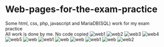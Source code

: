 # Web-pages-for-the-exam-practice
Some html, css, php, javascript and MariaDB(SQL) work for my exam practice <br>
All work is done by me. No code copied
![web1](https://user-images.githubusercontent.com/117584419/211020907-ffd5c645-7ef2-41a5-94df-9276f32811dc.png)
![web2](https://user-images.githubusercontent.com/117584419/211020968-da561f35-5124-4fbb-81ec-96c1eada3087.png)
![web3](https://user-images.githubusercontent.com/117584419/211020978-b6d9bf41-7db2-4771-9183-9b659a1b7ae4.png)
![web4](https://user-images.githubusercontent.com/117584419/211020990-6f4a0a9c-8f20-4e53-bb6e-d55206019d7f.png)
![web5](https://user-images.githubusercontent.com/117584419/211020995-e4a4ce3c-a183-44ad-a7fc-6bf150e37d5f.png)
![web](https://user-images.githubusercontent.com/117584419/211141426-deaf3f0e-2b34-4b7e-b6fe-e2e395b50f7a.png)
![web1](https://user-images.githubusercontent.com/117584419/212541783-9ff92c3a-f6e5-45ce-a276-540472486e98.png)
![web](https://user-images.githubusercontent.com/117584419/212541798-f1e5a9ae-dc8b-4abf-b5f4-9ccac4082b35.png)
![web](https://user-images.githubusercontent.com/117584419/212541810-ab955ab7-ad6c-4dbd-a224-1066b1cd2d99.png)
![web1](https://user-images.githubusercontent.com/117584419/212541813-8539cd08-e939-4594-b369-5dedaeee7116.png)
![web](https://user-images.githubusercontent.com/117584419/212541818-e30e72d5-a3ac-4368-9ce7-6be98766bfc3.png)
![web2](https://user-images.githubusercontent.com/117584419/212541827-f194e1eb-7604-4654-be1a-dc551ebd8def.png)
